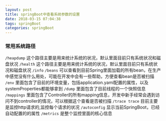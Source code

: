 ```yaml
---
layout: post
title: springBoot中查看系统参数的设置
date: 2018-03-15 07:04:38
tags: springBoot
categories: springBoot
---
```


### 常用系统路径

`/heapdump` 这个路径主要是用来统计系统的状况，默认里面目前只有系统状况和磁盘状况
`/health` 这个路径主要是用来统计系统的状况，默认里面目前只有系统状况和磁盘状况
`/info`
`/beans` 可以查看到目前Spring里面加载的所有bean，在生产中感觉没有什么用处，可能在开发中会有一些帮助，方便查看bean是否被扫描
`/env` 里面包含了目前的环境变量，包括application.yaml配置的属性，以及systemProperties都能够拿到
`/dump` 里面包含了目前线程的一个快照信息
`/mappings` 里面包含了Controller的所有mapping信息，开发中新手经常会遇到访问不到controller的情况，可以根据这个查看是否被扫描
`/trace trace` 目前主要是监控http请求的,监控每个请求的状况
`/autoconfig` 显示当前SpringBoot，已经自动配置的的属性
`/metrics` 是整个监控里面的核心信息

<!-- more -->